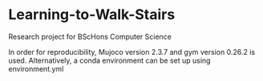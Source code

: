 # Learning-to-Walk-Stairs
Research project for BScHons Computer Science 

In order for reproducibility, Mujoco version 2.3.7 and gym version 0.26.2 is used. Alternatively, a conda environment can be set up using environment.yml
